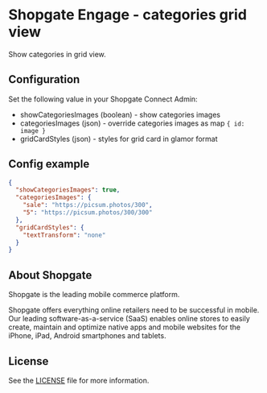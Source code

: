 # Shopgate Engage - categories grid view

Show categories in grid view.

## Configuration

Set the following value in your Shopgate Connect Admin:

* showCategoriesImages (boolean) - show categories images
* categoriesImages (json) - override categories images as map `{ id: image }`
* gridCardStyles (json) - styles for grid card in glamor format

## Config example
```json
{
  "showCategoriesImages": true,
  "categoriesImages": {
    "sale": "https://picsum.photos/300",
    "5": "https://picsum.photos/300/300"
  },
  "gridCardStyles": {
    "textTransform": "none"
  }
}
```


## About Shopgate

Shopgate is the leading mobile commerce platform.

Shopgate offers everything online retailers need to be successful in mobile. Our leading
software-as-a-service (SaaS) enables online stores to easily create, maintain and optimize native
apps and mobile websites for the iPhone, iPad, Android smartphones and tablets.

## License
See the [LICENSE](./LICENSE.md) file for more information.
